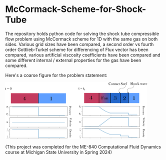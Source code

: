 # McCormack-Scheme-for-Shock-Tube
The repository holds python code for solving the shock tube compressible flow problem using McCormack scheme for 1D with the same gas on both sides. Various grid sizes have been compared, a second order vs fourth order Gottlieb-Turkel scheme for differencing of Flux vector has been compared, various artificial viscosity coefficients have been compared and some different internal / external properties for the gas have been compared. 

Here's a coarse figure for the problem statement:

<img src="ProblemStatement.png" alt="Problem statement" width="90%" height="90%">


(This project was completed for the ME-840 Computational Fluid Dynamics course at Michigan State University in Spring 2024)
